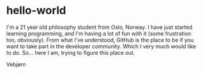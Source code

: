 # hello-world

I'm a 21 year old philosophy student from Oslo, Norway. 
I have just started learning programming, and I'm having a lot of fun with it (some frustration too, obviously).
From what I've understood, GitHub is the place to be if you want to take part in the developer community. 
Which I very much would like to do. So... here I am, trying to figure this place out.

Vebjørn
